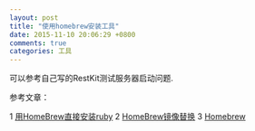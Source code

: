 ```yaml
---
layout: post
title: "使用homebrew安装工具"
date: 2015-11-10 20:06:29 +0800
comments: true
categories: 工具
---
```


可以参考自己写的RestKit测试服务器启动问题.

参考文章：

1 [用HomeBrew直接安装ruby](http://blog.csdn.net/maojudong/article/details/7920578)
2 [HomeBrew镜像替换](http://heepo.github.io/%E5%B7%A5%E5%85%B7/2015/08/05/Homebrew-Mirror-Links.html)
3 [Homebrew](http://brew.sh/index_zh-cn.html)